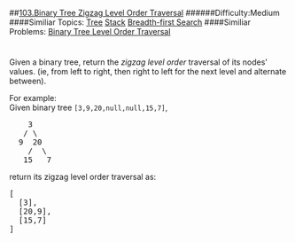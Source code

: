 ##[103.Binary Tree Zigzag Level Order Traversal](https://leetcode.com/problems/binary-tree-zigzag-level-order-traversal/description/ "103.Binary Tree Zigzag Level Order Traversal")
######Difficulty:Medium
####Similiar Topics:
  [Tree](https://leetcode.com//tag/tree)  [Stack](https://leetcode.com//tag/stack)  [Breadth-first Search](https://leetcode.com//tag/breadth-first-search)
####Similiar Problems:
  [Binary Tree Level Order Traversal](https://leetcode.com//problems/binary-tree-level-order-traversal)
<div class="question-description__3U1T" style="padding-top: 10px;"><div><p>Given a binary tree, return the <i>zigzag level order</i> traversal of its nodes' values. (ie, from left to right, then right to left for the next level and alternate between).</p>

<p>
For example:<br/>
Given binary tree <code>[3,9,20,null,null,15,7]</code>,<br/>
</p><pre>    3
   / \
  9  20
    /  \
   15   7
</pre>
<p/>
<p>
return its zigzag level order traversal as:<br/>
</p><pre>[
  [3],
  [20,9],
  [15,7]
]
</pre>
<p/></div></div><div> </div><div> </div><div> </div><div> </div><div> </div><div> </div><div> </div><div> </div><div> </div><div> </div><div> </div><div> </div><div> </div><div> </div><div> </div><div> </div><div> </div><div> </div><div> </div><div> </div><div> </div><div> </div><div> </div><div> </div><div> </div><div> </div><div> </div><div> </div><div> </div><div> </div><div> </div><div> </div><div> </div><div> </div><div> </div><div> </div><div> </div><div> </div><div> </div><div> </div><div> </div><div> </div><div> </div><div> </div><div> </div><div> </div><div> </div><div> </div><div> </div><div> </div><div> </div><div> </div><div> </div><div> </div><div> </div><div> </div><div> </div><div> </div><div> </div><div> </div><div> </div><div> </div><div> </div><div> </div><div> </div><div> </div><div> </div><div> </div><div> </div><div> </div><div> </div><div> </div><div> </div><div> </div><div> </div><div> </div><div> </div><div> </div><div> </div><div> </div><div> </div><div> </div><div> </div><div> </div><div> </div><div> </div><div> </div><div> </div><div> </div><div> </div><div> </div><div> </div><div> </div><div> </div><div> </div><div> </div><div> </div><div> </div><div> </div><div> </div><div> </div><div> </div><div> </div><div> </div><div> </div><div> </div><div> </div><div> </div><div> </div><div> </div><div> </div><div> </div>